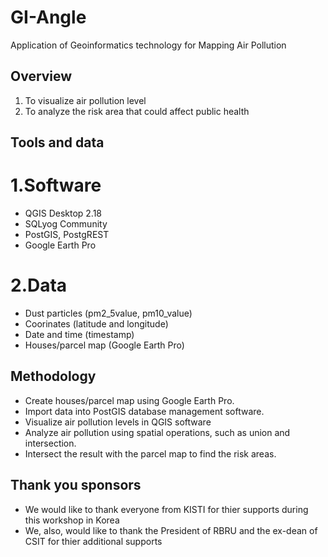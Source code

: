 # GI-Angle

Application of Geoinformatics technology for Mapping Air Pollution

## Overview

1. To visualize air pollution level
2. To analyze the risk area that could affect public health

## Tools and data

# 1.Software
* QGIS Desktop 2.18
* SQLyog Community
* PostGIS, PostgREST
* Google Earth Pro
# 2.Data
* Dust particles (pm2_5value, pm10_value)
* Coorinates (latitude and longitude)
* Date and time (timestamp)
* Houses/parcel map (Google Earth Pro)

## Methodology

* Create houses/parcel map using Google Earth Pro.
* Import data into PostGIS database management software.
* Visualize air pollution levels in QGIS software
* Analyze air pollution using spatial operations, such as union and intersection.
* Intersect the result with the parcel map to find the risk areas.

## Thank you sponsors

* We would like to thank everyone from KISTI for thier supports during this workshop in Korea
* We, also, would like to thank the President of RBRU and the ex-dean of CSIT for thier additional supports
